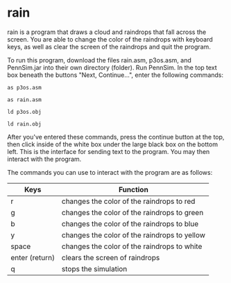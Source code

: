 # rain
rain is a program that draws a cloud and raindrops that fall across the screen. You are able to change the color of the raindrops with keyboard keys, as well as clear the screen of the raindrops and quit the program. 

To run this program, download the files rain.asm, p3os.asm, and PennSim.jar into their own directory (folder). Run PennSim. 
In the top text box beneath the buttons "Next, Continue...", enter the following commands:

`as p3os.asm`

`as rain.asm`

`ld p3os.obj`

`ld rain.obj`

After you've entered these commands, press the continue button at the top, then click inside of the white box under the large black box on the bottom left. This is the interface for sending text to the program. You may then interact with the program.

The commands you can use to interact with the program are as follows:

Keys | Function
---- | ----
r | changes the color of the raindrops to red
g | changes the color of the raindrops to green
b | changes the color of the raindrops to blue
y | changes the color of the raindrops to yellow
space | changes the color of the raindrops to white
enter (return) | clears the screen of raindrops
q | stops the simulation
